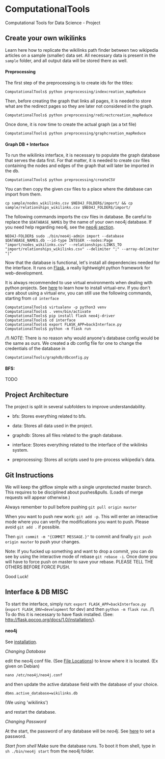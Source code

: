 # ComputationalTools

Computational Tools for Data Science - Project

## Create your own wikilinks

Learn here how to replicate the wikilinks path finder between two wikipedia articles on a sample (smaller) data set.
All necessary data is present in the ```sample``` folder, and all output data will be stored there as well.

#### Preprocessing

The first step of the preprocessing is to create ids for the titles:
```
ComputationalTools$ python preprocessing/indexcreation_mapReduce
```

Then, before creating the graph that links all pages, it is needed to store what are the redirect pages so they are later not considered in the graph.
```
ComputationalTools$ python preprocessing/redirectcreation_mapReduce
```

Once done, it is now time to create the actual graph (as a txt file)
```
ComputationalTools$ python preprocessing/graphcreation_mapReduce
```

#### Graph DB + Interface

To run the wikilinks interface, it is necessary to populate the graph database that serves the data first. For that matter, it is needed to create csv files containing the nodes and edges of the graph that will later be imported in the db.
```
ComputationalTools$ python preprocessing/createCSV
```

You can then copy the given csv files to a place where the database can import from them.
```
cp sample/nodes_wikilinks.csv $NEO4J_FOLDER$/import/ && cp sample/relationships_wikilinks.csv $NEO4J_FOLDER$/import/
```

The following commands imports the csv files in database. Be careful to replace the ```$DATABASE_NAME$``` by the name of your own neo4j database. If you need help regarding neo4j, see the [neo4j section](neo4j).
```
NEO4J-FOLDER$ sudo ./bin/neo4j-admin import --database $DATABASE_NAME$.db --id-type INTEGER --nodes:Page "import/nodes_wikilinks.csv" --relationships:LINKS_TO "import/relationships_wikilinks.csv" --delimiter ";" --array-delimiter "|"
```


Now that the database is functional, let's install all dependencies needed for the interface. It runs on [Flask](http://flask.pocoo.org/docs/1.0/quickstart/), a really lightweight python framework for web-development. 

It is always recommended to use virtual environments when dealing with python projects. See [here](https://virtualenv.pypa.io/en/latest/installation/) to learn how to install virtual-env. If you don't care about using a virtual env, you can still use the following commands, starting from ```cd interface```

```
ComputationalTools$ virtualenv -p python3 venv
ComputationalTools$ . venv/bin/activate
ComputationalTools$ pip install flask neo4j-driver
ComputationalTools$ cd interface
ComputationalTools$ export FLASK_APP=backInterface.py
ComputationalTools$ python -m flask run
```


*/!\ NOTE*:
There is no reason why would anyone's database config would be the same as ours. We created a db config file for one to change the credentials of the database in 
```
ComputationalTools/graphdb/dbconfig.py
```

#### BFS:

TODO

## Project Architecture

The project is split in several subfolders to improve understandability.

* bfs: Stores everything related to bfs.

* data: Stores all data used in the project.

* graphdb: Stores all files related to the graph database.

* interface: Stores everything related to the interface of the wikilinks system.

* preprocessing: Stores all scripts used to pre-process wikipedia's data.


## Git Instructions

We will keep the gitflow simple with a single unprotected master branch. This requires to be disciplined about pushes&pulls. (Loads of merge requests will appear otherwise.)

Always remember to pull before pushing ```git pull origin master```

When you want to push new work: ```git add -p```. This will enter an interactive mode where you can verify the modifications you want to push. Please avoid ```git add .``` if possible. 

Then ```git commit -m "{COMMIT MESSAGE.}"``` to commit and finally ```git push origin master``` to push your changes. 

Note: If you fucked up something and want to drop a commit, you can do see by using the interactive mode of rebase ```git rebase -i```. Once done you will have to force push on master to save your rebase. PLEASE TELL THE OTHERS BEFORE FORCE PUSH.

Good Luck!

## Interface & DB MISC

To start the interface, simply run: ```export FLASK_APP=backInterface.py``` (```export FLASK_ENV=development``` for dev) and then ```python -m flask run```. /!\ To do this it is necessary to have flask installed. (See: http://flask.pocoo.org/docs/1.0/installation/).

#### neo4j

See [installation](https://neo4j.com/docs/operations-manual/current/installation/).

*Changing Database* 

edit the neo4j conf file. (See [File Locations](https://neo4j.com/docs/operations-manual/current/configuration/file-locations/)) to know where it is located. (Ex given on Debian)
```
nano /etc/neo4j/neo4j.conf
```

and then update the active database field with the database of your choice. 
```
dbms.active_database=wikilinks.db
```

(We using 'wikilinks')

and restart the database.

*Changing Password*

At the start, the password of any database will be _neo4j_. See [here](https://neo4j.com/docs/operations-manual/current/configuration/set-initial-password/) to set a password.

*Start from shell*
Make sure the database runs. To boot it from shell, type in ```sh ./bin/neo4j start``` from the neo4j folder.
